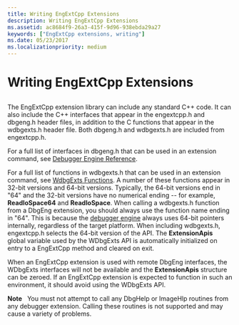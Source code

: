 ```yaml
---
title: Writing EngExtCpp Extensions
description: Writing EngExtCpp Extensions
ms.assetid: ac8684f9-26a3-415f-9d96-938ebda29a27
keywords: ["EngExtCpp extensions, writing"]
ms.date: 05/23/2017
ms.localizationpriority: medium
---
```


# Writing EngExtCpp Extensions


## <span id="ddk_writing_dbgeng_extension_code_dbx"></span><span id="DDK_WRITING_DBGENG_EXTENSION_CODE_DBX"></span>


The EngExtCpp extension library can include any standard C++ code. It can also include the C++ interfaces that appear in the engextcpp.h and dbgeng.h header files, in addition to the C functions that appear in the wdbgexts.h header file. Both dbgeng.h and wdbgexts.h are included from engextcpp.h.

For a full list of interfaces in dbgeng.h that can be used in an extension command, see [Debugger Engine Reference](debugger-engine-reference.md).

For a full list of functions in wdbgexts.h that can be used in an extension command, see [WdbgExts Functions](wdbgexts-functions.md). A number of these functions appear in 32-bit versions and 64-bit versions. Typically, the 64-bit versions end in "64" and the 32-bit versions have no numerical ending -- for example, **ReadIoSpace64** and **ReadIoSpace**. When calling a wdbgexts.h function from a DbgEng extension, you should always use the function name ending in "64". This is because the [debugger engine](introduction.md#debugger-engine) always uses 64-bit pointers internally, regardless of the target platform. When including wdbgexts.h, engextcpp.h selects the 64-bit version of the API. The **ExtensionApis** global variable used by the WDbgExts API is automatically initialized on entry to a EngExtCpp method and cleared on exit.

When an EngExtCpp extension is used with remote DbgEng interfaces, the WDbgExts interfaces will not be available and the **ExtensionApis** structure can be zeroed. If an EngExtCpp extension is expected to function in such an environment, it should avoid using the WDbgExts API.

**Note**   You must not attempt to call any DbgHelp or ImageHlp routines from any debugger extension. Calling these routines is not supported and may cause a variety of problems.

 

 

 





